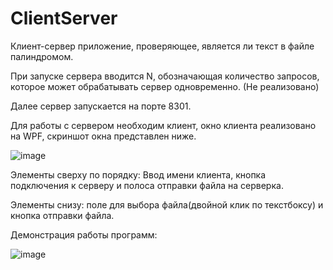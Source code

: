 # ClientServer 

Клиент-сервер приложение, проверяющее, является ли текст в файле палиндромом.

При запуске сервера вводится N, обозначающая количество запросов, которое может обрабатывать сервер одновременно. (Не реализовано)

Далее сервер запускается на порте 8301.

Для работы с сервером необходим клиент, окно клиента реализовано на WPF, скриншот окна представлен ниже.

![image](https://sun9-38.userapi.com/impg/3y8unW2MjgXRe5y_L4alYbnnLf1Wdpx6Kc4JKg/sd4ikz6RNH4.jpg?size=295x243&quality=96&sign=e342d86e43184646af4f1378b4eda452&type=album)

Элементы сверху по порядку: Ввод имени клиента, кнопка подключения к серверу и полоса отправки файла на серверка.

Элементы снизу: поле для выбора файла(двойной клик по текстбоксу) и кнопка отправки файла.

Демонстрация работы программ:

![image](https://sun9-87.userapi.com/impg/SG-M6dhOQedruQOBaKGRzr2OJ_4Ax58ygfaG4A/Lai6jpHj4EQ.jpg?size=719x391&quality=96&sign=91c73827d6cef49ce08ea09b50fd7d15&type=album)
